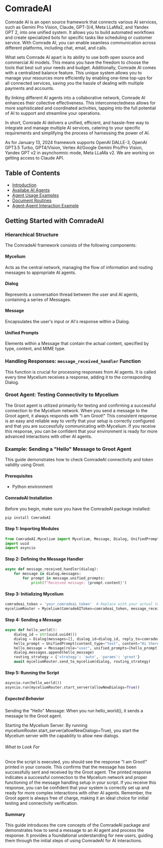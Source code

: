 # ComradeAI
Comrade AI is an open source framework that connects various AI services, such as Gemini Pro Vision, Claude, GPT-3/4, Meta LLaMa2, and Yandex GPT 2, into one unified system. It allows you to build automated workflows and create specialized bots for specific tasks like scheduling or customer service. With Comrade AI, you can enable seamless communication across different platforms, including chat, email, and calls.

What sets Comrade AI apart is its ability to use both open source and commercial AI models. This means you have the freedom to choose the tools that best suit your needs and budget. Additionally, Comrade AI comes with a centralized balance feature. This unique system allows you to manage your resources more efficiently by enabling one-time top-ups for all connected services, saving you the hassle of dealing with multiple payments and accounts.

By linking different AI agents into a collaborative network, Comrade AI enhances their collective effectiveness. This interconnectedness allows for more sophisticated and coordinated activities, tapping into the full potential of AI to support and streamline your operations.

In short, Comrade AI delivers a unified, efficient, and hassle-free way to integrate and manage multiple AI services, catering to your specific requirements and simplifying the process of harnessing the power of AI.

As for January 13, 2024 framework supports OpenAI DALLE-3, OpenAI GPT3.5 Turbo, GPT4/Vision, Vertex AI/Google Gemini Pro/Pro Vision, Yandex GPT v2 in asynchomnic mode, Meta LLaMa v2. We are working on getting access to Claude API. 

## Table of Contents
- [Introduction](README.md)
- [Availabe AI Agents](docs/Agents.md)
- [Agent Usage Examples](docs/AgentExamples.md)
- [Document Routines](docs/DocumentRoutines.md)
- [Agent-Agent Interaction Example](docs/AgentAgentInteractions.md)


## Getting Started with ComradeAI

### Hierarchical Structure
The ComradeAI framework consists of the following components:

#### Mycelium
Acts as the central network, managing the flow of information and routing messages to appropriate AI agents.

#### Dialog
Represents a conversation thread between the user and AI agents, containing a series of Messages.

#### Message
Encapsulates the user's input or AI's response within a Dialog.

#### Unified Prompts
Elements within a Message that contain the actual content, specified by type, content, and MIME type.

### Handling Responses: `message_received_handler` Function
This function is crucial for processing responses from AI agents. It is called every time Mycelium receives a response, adding it to the corresponding Dialog.

### Groot Agent: Testing Connectivity to Mycelium
The Groot agent is utilized primarily for testing and confirming a successful connection to the Mycelium network. When you send a message to the Groot agent, it always responds with "I am Groot!" This consistent response is an easy and reliable way to verify that your setup is correctly configured and that you are successfully communicating with Mycelium. If you receive this response, you can be confident that your environment is ready for more advanced interactions with other AI agents.

### Example: Sending a "Hello" Message to Groot Agent

This guide demonstrates how to check ComradeAI connectivity and token validity using Groot.

#### Prerequisites

- Python environment

#### ComradeAI Installation
Before you begin, make sure you have the ComradeAI package installed:

```bash
pip install ComradeAI

```

#### Step 1: Importing Modules
```python
from ComradeAI.Mycelium import Mycelium, Message, Dialog, UnifiedPrompt
import uuid
import asyncio
```

#### Step 2: Defining the Message Handler
```python
async def message_received_handler(dialog):
    for message in dialog.messages:
        for prompt in message.unified_prompts:
            print(f"Received message: {prompt.content}")
```

#### Step 3: Initializing Mycelium
```python
comradeai_token = 'your_comradeai_token'  # Replace with your actual token
myceliumRouter = Mycelium(ComradeAIToken=comradeai_token, message_received_callback=message_received_handler)
```

#### Step 4: Sending a Message
```python
async def hello_world():
    dialog_id = str(uuid.uuid4())
    dialog = Dialog(messages=[], dialog_id=dialog_id, reply_to=comradeai_token)
    hello_prompt = UnifiedPrompt(content_type="text", content="Hi there!", mime_type="text/plain")
    hello_message = Message(role="user", unified_prompts=[hello_prompt])
    dialog.messages.append(hello_message)
    routing_strategy = {'strategy': 'auto', 'params': 'groot'}
    await myceliumRouter.send_to_mycelium(dialog, routing_strategy)
```

#### Step 5: Running the Script
```python
asyncio.run(hello_world())
asyncio.run(myceliumRouter.start_server(allowNewDialogs=True))
```

##### Expected Behavior
Sending the "Hello" Message: When you run hello_world(), it sends a message to the Groot agent.

Starting the Mycelium Server: By running myceliumRouter.start_server(allowNewDialogs=True), you start the Mycelium server with the capability to allow new dialogs.

###### What to Look For
Once the script is executed, you should see the response "I am Groot!" printed in your console. This confirms that the message has been successfully sent and received by the Groot agent.
The printed response indicates a successful connection to the Mycelium network and proper functioning of the message handling setup in your script.
If you receive this response, you can be confident that your system is correctly set up and ready for more complex interactions with other AI agents.
Remember, the Groot agent is always free of charge, making it an ideal choice for initial testing and connectivity verification.

#### Summary
This guide introduces the core concepts of the ComradeAI package and demonstrates how to send a message to an AI agent and process the response. It provides a foundational understanding for new users, guiding them through the initial steps of using ComradeAI for AI interactions.